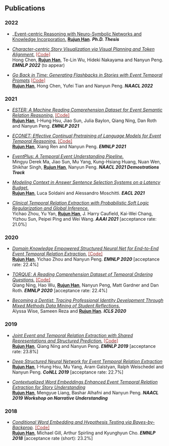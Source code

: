 <h2>Publications</h2>


<h3>2022</h3>

- _[Event-centric Reasoning with Neuro-Symbolic Networks and Knowledge Incorporation.](https://digitallibrary.usc.edu/asset-management/2A3BF1QKYMJLA) <ins>**Rujun Han**</ins>. _**Ph.D. Thesis**_

- _[Character-centric Story Visualization via Visual Planning and Token Alignment.](https://arxiv.org/abs/2210.08465)_ [<span style="color:brown;">[Code]</span>](https://github.com/sairin1202/VP-CSV) <br/> 
Hong Chen, <ins>**Rujun Han**</ins>, Te-Lin Wu, Hideki Nakayama and Nanyun Peng. _**EMNLP 2022**_ (to appear)

- _[Go Back in Time: Generating Flashbacks in Stories with Event Temporal Prompts](https://arxiv.org/abs/2205.01898)_ [<span style="color:brown;">[Code]</span>](https://github.com/PlusLabNLP/flashback_gen) <br/> 
<ins>**Rujun Han**</ins>, Hong Chen, Yufei Tian and Nanyun Peng. _**NAACL 2022**_ 


<h3>2021</h3>

- _[ESTER: A Machine Reading Comprehension Dataset for Event Semantic Relation Reasoning.](https://arxiv.org/pdf/2104.08350.pdf)_ [<span style="color:brown;">[Code]</span>](https://github.com/PlusLabNLP/ESTER) <br/> 
<ins>**Rujun Han**</ins>, I-Hung Hsu, Jiao Sun, Julia Baylon, Qiang Ning, Dan Roth and Nanyun Peng. _**EMNLP 2021**_ 

- _[ECONET: Effective Continual Pretraining of Language Models for Event Temporal Reasoning.](https://arxiv.org/abs/2012.15283)_ [<span style="color:brown;">[Code]</span>](https://github.com/PlusLabNLP/ECONET) <br/> 
<ins>**Rujun Han**</ins>, Xiang Ren and Nanyun Peng. _**EMNLP 2021**_

- _[EventPlus: A Temporal Event Understanding Pipeline.](https://arxiv.org/abs/2101.04922)_ <br/>
Mingyu Derek Ma, Jiao Sun, Mu Yang, Kung-Hsiang Huang, Nuan Wen, Shikhar Singh, <ins>**Rujun Han**</ins>, Nanyun Peng. _**NAACL 2021 Demostrations Track**_

- _[Modeling Context in Answer Sentence Selection Systems on a Latency Budget.](https://arxiv.org/abs/2101.12093)_ <br/>
<ins>**Rujun Han**</ins>, Luca Soldaini and Alessandro Moschitti. _**EACL 2021**_

- _[Clinical Temporal Relation Extraction with Probabilistic Soft Logic Regularization and Global Inference.](https://arxiv.org/pdf/2012.08790.pdf)_ <br/>
Yichao Zhou, Yu Yan, <ins>**Rujun Han**</ins>, J. Harry Caufield, Kai-Wei Chang, Yizhou Sun, Peipei Ping and Wei Wang. _**AAAI 2021**_ [acceptance rate: 21.0%]

<h3>2020</h3>

- _[Domain Knowledge Empowered Structured Neural Net for End-to-End Event Temporal Relation Extraction.](https://arxiv.org/abs/2009.07373)_ [<span style="color:brown;">[Code]</span>](https://github.com/rujunhan/EMNLP-2020) <br/>
<ins>**Rujun Han**</ins>, Yichao Zhou and Nanyun Peng. _**EMNLP 2020**_ [acceptance rate: 22.4%]

- _[TORQUE: A Reading Comprehension Dataset of Temporal Ordering Questions.](https://arxiv.org/abs/2005.00242)_ [<span style="color:brown;">[Code]</span>](https://github.com/rujunhan/TORQUE) <br/>
Qiang Ning, Hao Wu, <ins>**Rujun Han**</ins>, Nanyun Peng, Matt Gardner and Dan Roth. _**EMNLP 2020**_ [acceptance rate: 22.4%]

- _[Becoming a Dentist: Tracing Professional Identity Development Through Mixed Methods Data Mining of Student Reflections.](https://repository.isls.org/handle/1/6650)_ <br/>
Alyssa Wise, Sameen Reza and <ins>**Rujun Han**</ins>. _**ICLS 2020**_

<h3>2019</h3>

- _[Joint Event and Temporal Relation Extraction with Shared Representations and Structured Prediction.](https://www.aclweb.org/anthology/D19-1041)_ [<span style="color:brown;">[Code]</span>](https://github.com/rujunhan/EMNLP-2019) <br/> 
<ins>**Rujun Han**</ins>, Qiang Ning and Nanyun Peng. _**EMNLP 2019**_ [acceptance rate: 23.8%]

- _[Deep Structured Neural Network for Event Temporal Relation Extraction](https://www.aclweb.org/anthology/K19-1062)_ <br/>
<ins>**Rujun Han**</ins>, I-Hung Hsu, Mu Yang, Aram Galstyan, Ralph Weischedel and Nanyun Peng. _**CoNLL 2019**_ [acceptance rate: 22.7%]

- _[Contextualized Word Embeddings Enhanced Event Temporal Relation Extraction for Story Understanding](https://arxiv.org/abs/1904.11942)_ <br/>
<ins>**Rujun Han**</ins>, Mengyue Liang, Bashar Alhafni and Nanyun Peng. _**NAACL 2019 Workshop on Narrative Understanding**_

<h3>2018</h3>

- _[Conditional Word Embedding and Hypothesis Testing via Bayes-by-Backprop](http://aclweb.org/anthology/D18-1527)._ [<span style="color:brown;">[Code]</span>](https://github.com/rujunhan/ConditionalEmbeddings) <br/>
<ins>**Rujun Han**</ins>, Michael Gill, Arthur Spirling and Kyunghyun Cho. _**EMNLP 2018**_ [acceptance rate (short): 23.2%]
